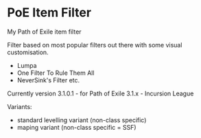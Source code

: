 # PoE Item Filter
My Path of Exile item filter

Filter based on most popular filters out there with some visual customisation.
- Lumpa
- One Filter To Rule Them All
- NeverSink's Filter
etc.

Currently version 3.1.0.1 - for Path of Exile 3.1.x - Incursion League

Variants:
- standard levelling variant (non-class specific)
- maping variant (non-class specific = SSF)
